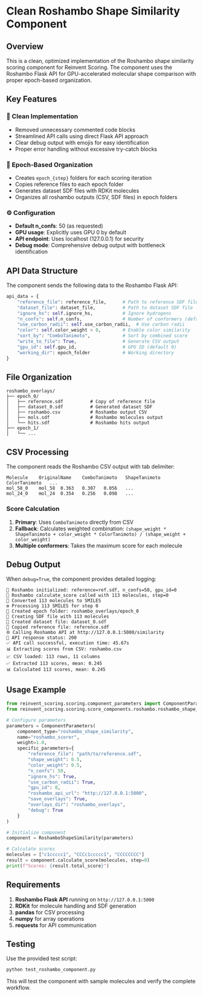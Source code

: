 # Clean Roshambo Shape Similarity Component

## Overview

This is a clean, optimized implementation of the Roshambo shape similarity scoring component for Reinvent Scoring. The component uses the Roshambo Flask API for GPU-accelerated molecular shape comparison with proper epoch-based organization.

## Key Features

### 🧹 Clean Implementation
- Removed unnecessary commented code blocks
- Streamlined API calls using direct Flask API approach
- Clear debug output with emojis for easy identification
- Proper error handling without excessive try-catch blocks

### 📁 Epoch-Based Organization
- Creates `epoch_{step}` folders for each scoring iteration
- Copies reference files to each epoch folder
- Generates dataset SDF files with RDKit molecules
- Organizes all roshambo outputs (CSV, SDF files) in epoch folders

### ⚙️ Configuration
- **Default n_confs**: 50 (as requested)
- **GPU usage**: Explicitly uses GPU 0 by default
- **API endpoint**: Uses localhost (127.0.0.1) for security
- **Debug mode**: Comprehensive debug output with bottleneck identification

## API Data Structure

The component sends the following data to the Roshambo Flask API:

```python
api_data = {
    "reference_file": reference_file,      # Path to reference SDF file
    "dataset_file": dataset_file,          # Path to dataset SDF file  
    "ignore_hs": self.ignore_hs,           # Ignore hydrogens
    "n_confs": self.n_confs,               # Number of conformers (default 50)
    "use_carbon_radii": self.use_carbon_radii,  # Use carbon radii
    "color": self.color_weight > 0,        # Enable color similarity
    "sort_by": "ComboTanimoto",            # Sort by combined score
    "write_to_file": True,                 # Generate CSV output
    "gpu_id": self.gpu_id,                 # GPU ID (default 0)
    "working_dir": epoch_folder            # Working directory
}
```

## File Organization

```
roshambo_overlays/
├── epoch_0/
│   ├── reference.sdf          # Copy of reference file
│   ├── dataset_0.sdf          # Generated dataset SDF
│   ├── roshambo.csv           # Roshambo output CSV
│   ├── mols.sdf               # Roshambo molecules output
│   └── hits.sdf               # Roshambo hits output
├── epoch_1/
│   └── ...
```

## CSV Processing

The component reads the Roshambo CSV output with tab delimiter:

```
Molecule	OriginalName	ComboTanimoto	ShapeTanimoto	ColorTanimoto	...
mol_58_0	mol_58	0.363	0.307	0.056	...
mol_24_0	mol_24	0.354	0.256	0.098	...
```

### Score Calculation
1. **Primary**: Uses `ComboTanimoto` directly from CSV
2. **Fallback**: Calculates weighted combination: `(shape_weight * ShapeTanimoto + color_weight * ColorTanimoto) / (shape_weight + color_weight)`
3. **Multiple conformers**: Takes the maximum score for each molecule

## Debug Output

When `debug=True`, the component provides detailed logging:

```
🔧 Roshambo initialized: reference=ref.sdf, n_confs=50, gpu_id=0
🧮 Roshambo calculate_score called with 113 molecules, step=0
📝 Converted 113 molecules to SMILES
⚙️ Processing 113 SMILES for step 0
📁 Created epoch folder: roshambo_overlays/epoch_0
🧪 Creating SDF file with 113 molecules
📄 Created dataset file: dataset_0.sdf
📄 Copied reference file: reference.sdf
🌐 Calling Roshambo API at http://127.0.0.1:5000/similarity
📡 API response status: 200
✅ API call successful, execution time: 45.67s
📊 Extracting scores from CSV: roshambo.csv
📈 CSV loaded: 113 rows, 11 columns
✅ Extracted 113 scores, mean: 0.245
📊 Calculated 113 scores, mean: 0.245
```

## Usage Example

```python
from reinvent_scoring.scoring.component_parameters import ComponentParameters
from reinvent_scoring.scoring.score_components.roshambo.roshambo_shape_similarity import RoshamboShapeSimilarity

# Configure parameters
parameters = ComponentParameters(
    component_type="roshambo_shape_similarity",
    name="roshambo_scorer",
    weight=1.0,
    specific_parameters={
        "reference_file": "path/to/reference.sdf",
        "shape_weight": 0.5,
        "color_weight": 0.5,
        "n_confs": 50,
        "ignore_hs": True,
        "use_carbon_radii": True,
        "gpu_id": 0,
        "roshambo_api_url": "http://127.0.0.1:5000",
        "save_overlays": True,
        "overlays_dir": "roshambo_overlays",
        "debug": True
    }
)

# Initialize component
component = RoshamboShapeSimilarity(parameters)

# Calculate scores
molecules = ["c1ccccc1", "CCCc1ccccc1", "CCCCCCCC"]
result = component.calculate_score(molecules, step=0)
print(f"Scores: {result.total_score}")
```

## Requirements

1. **Roshambo Flask API** running on `http://127.0.0.1:5000`
2. **RDKit** for molecule handling and SDF generation
3. **pandas** for CSV processing
4. **numpy** for array operations
5. **requests** for API communication

## Testing

Use the provided test script:

```bash
python test_roshambo_component.py
```

This will test the component with sample molecules and verify the complete workflow.

